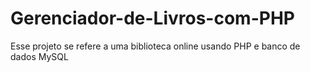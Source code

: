 # Gerenciador-de-Livros-com-PHP
Esse projeto se refere a uma biblioteca online usando PHP e banco de dados MySQL

